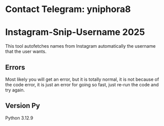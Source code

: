 # Contact Telegram: yniphora8

# Instagram-Snip-Username 2025
This tool autofetches names from Instagram automatically the username that the user wants.

## Errors
Most likely you will get an error, but it is totally normal, it is not because of the code error, it is just an error for going so fast, just re-run the code and try again.

## Version Py
Python 3.12.9
